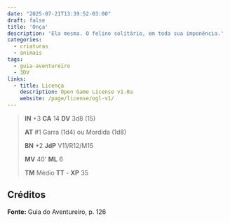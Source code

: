 ```yaml
---
date: "2025-07-21T13:39:52-03:00"
draft: false
title: 'Onça'
description: 'Ela mesma. O felino solitário, em toda sua imponência.'
categories:
  - criaturas
  - animais
tags:
  - guia-aventureiro
  - 3DV
links:
  - title: Licença
    description: Open Game License v1.0a
    website: /page/license/ogl-v1/
---
```


> **IN** +3 **CA** 14 **DV** 3d8 (15)
>
> **AT** #1 Garra (1d4) ou Mordida (1d8)
>
> **BN** +2 **JdP** V11/R12/M15
>
> **MV** 40' **ML** 6
>
> **TM** Médio **TT** - **XP** 35

## Créditos

**Fonte:** Guia do Aventureiro, p. 126
